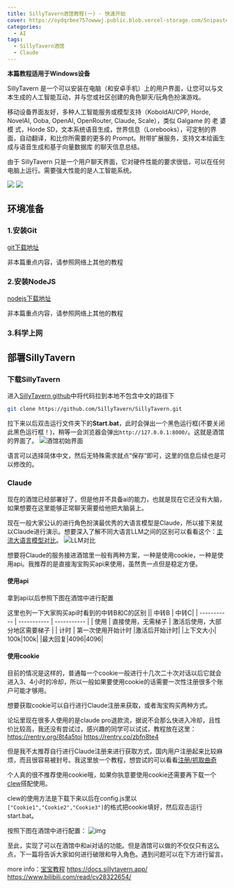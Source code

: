 ```yaml
---
title: SillyTavern酒馆教程(一) - 快速开始
cover: https://oydqrbee757owwwj.public.blob.vercel-storage.com/Snipaste_2024-09-07_13-48-05-SQWMYnATqu78zzoqVytrFZof5T21WC.png
categories: 
  - AI
tags: 
  - SillyTavern酒馆
  - Claude
---
```

**本篇教程适用于Windows设备**

SillyTavern 是一个可以安装在电脑（和安卓手机）上的用户界面，让您可以与文本生成的人工智能互动，并与您或社区创建的角色聊天/玩角色扮演游戏。

移动设备界面友好，多种人工智能服务或模型支持（KoboldAI/CPP, Horde, NovelAI, Ooba, OpenAI, OpenRouter, Claude, Scale），类似 Galgame 的 老 婆 模 式，Horde SD，文本系统语音生成，世界信息（Lorebooks），可定制的界面，自动翻译，和比你所需要的更多的 Prompt。附带扩展服务，支持文本绘画生成与语音生成和基于向量数据库 的聊天信息总结。

由于 SillyTavern 只是一个用户聊天界面，它对硬件性能的要求很低，可以在任何电脑上运行。需要强大性能的是人工智能系统。

![](/images//post/ai/image.png)
![](/images//post/ai/image-1.png)

## 环境准备

### 1.安装Git
[git下载地址](https://git-scm.com/downloads)

非本篇重点内容，请参照网络上其他的教程

### 2.安装NodeJS
[nodejs下载地址](https://nodejs.org/)

非本篇重点内容，请参照网络上其他的教程

### 3.科学上网

## 部署SillyTavern
### 下载SillyTavern
进入[SillyTavern github](https://github.com/SillyTavern/SillyTavern?tab=readme-ov-file)中将代码拉到本地不包含中文的路径下

``` bash
git clone https://github.com/SillyTavern/SillyTavern.git
```

拉下来以后双击运行文件夹下的**Start.bat**，此时会弹出一个黑色运行框(不要关闭此黑色运行框！)，稍等一会浏览器会弹出``http://127.0.0.1:8000/``。这就是酒馆的界面了。
![酒馆初始界面](https://oydqrbee757owwwj.public.blob.vercel-storage.com/Snipaste_2024-09-07_15-02-27-kWgoYFhLCt5riFgevG5c9N7U0UPU6F.png)

语言可以选择简体中文，然后无特殊需求就点“保存”即可，这里的信息后续也是可以修改的。

### Claude
现在的酒馆已经部署好了，但是他并不具备ai的能力，也就是现在它还没有大脑，如果想要在这里能够正常聊天需要给他把大脑装上。

现在一般大家公认的进行角色扮演最优秀的大语言模型是Claude，所以接下来就以Claude进行演示。想要深入了解不同大语言LLM之间的区别可以看看这个：[主流大语言模型对比](https://github.com/wsxqaza12/Comparison-of-LLM-Specifications?tab=readme-ov-file)。
![LLM对比](/images/post/ai/1280X1280.PNG)

想要将Claude的服务接进酒馆里一般有两种方案，一种是使用cookie，一种是使用api。我推荐的是直接淘宝购买api来使用，虽然贵一点但是稳定方便。

#### 使用api

拿到api以后参照下图在酒馆中进行配置

这里也列一下大家购买api时看到的中转B和C的区别
|| 中转B     | 中转C|
| ----------- | ----------- | ----------- |
| 使用      | 直接使用，无需梯子       | 激活后使用，大部分地区需要梯子       |
| 计时   | 第一次使用开始计时        |激活后开始计时|
|上下文大小| 100k|100k|
|最大回复|4096|4096|

#### 使用cookie
目前的情况是这样的，普通每一个cookie一般进行十几次二十次对话以后它就会进入3、4小时的冷却，所以一般如果要使用cookie的话需要一次性注册很多个账户可能才够用。

想要获取cookie可以自行进行Claude注册来获取，或者淘宝购买两种方式。

论坛里现在很多人使用的是claude pro退款流，据说不会那么快进入冷却，且性价比较高，我还没有尝试过，感兴趣的同学可以试试，教程放在这里：
https://rentry.org/8t4a5toi
https://rentry.co/zbfn8te4

但是我不太推荐自行进行Claude注册来进行获取方式，国内用户注册起来比较麻烦，而且很容易被封号。我这里放一个教程，想尝试的可以看看[注册/抓取曲奇](https://sqivg8d05rm.feishu.cn/wiki/HST5wAAxeibfzEkrCvHcIU8dnge)

个人真的很不推荐使用cookie哦，如果你执意要使用cookie还需要再下载一个[clew](https://github.com/teralomaniac/clewd?tab=readme-ov-file)搭配使用。

clew的使用方法是下载下来以后在config.js里以``["Cookie1","Cookie2","Cookie3"]``的格式把cookie填好，然后双击运行start.bat。

按照下图在酒馆中进行配置：
![img](https://oydqrbee757owwwj.public.blob.vercel-storage.com/%E5%BE%AE%E4%BF%A1%E5%9B%BE%E7%89%87_20240907153238-e2xC1aHbAkkb8z0I4CbVugOV2wLFh5.png)


至此，实现了可以在酒馆中和ai对话的功能。但是酒馆可以做的不仅仅只有这么点，下一篇将告诉大家如何进行破限和导入角色。遇到问题可以在下方进行留言。

more info：[宝宝教程](https://sqivg8d05rm.feishu.cn/wiki/BBocw85QTiA8EXkNcUZcT2pCnIe)
https://docs.sillytavern.app/
https://www.bilibili.com/read/cv28322654/